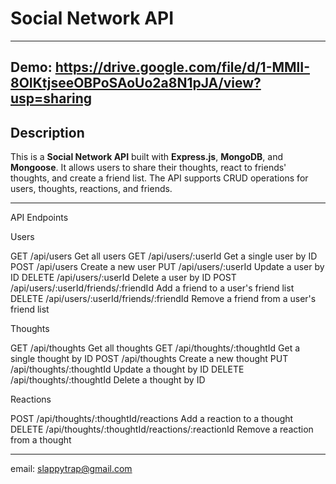 # Social Network API
---
Demo: https://drive.google.com/file/d/1-MMlI-8OIKtjseeOBPoSAoUo2a8N1pJA/view?usp=sharing
---
## Description
This is a **Social Network API** built with **Express.js**, **MongoDB**, and **Mongoose**. It allows users to share their thoughts, react to friends' thoughts, and create a friend list. The API supports CRUD operations for users, thoughts, reactions, and friends.

---

API Endpoints

Users

GET	/api/users	Get all users
GET	/api/users/:userId	Get a single user by ID
POST	/api/users	Create a new user
PUT	/api/users/:userId	Update a user by ID
DELETE	/api/users/:userId	Delete a user by ID
POST	/api/users/:userId/friends/:friendId	Add a friend to a user's friend list
DELETE	/api/users/:userId/friends/:friendId	Remove a friend from a user's friend list

Thoughts

GET	/api/thoughts	Get all thoughts
GET	/api/thoughts/:thoughtId	Get a single thought by ID
POST	/api/thoughts	Create a new thought
PUT	/api/thoughts/:thoughtId	Update a thought by ID
DELETE	/api/thoughts/:thoughtId	Delete a thought by ID

Reactions

POST	/api/thoughts/:thoughtId/reactions	Add a reaction to a thought
DELETE	/api/thoughts/:thoughtId/reactions/:reactionId	Remove a reaction from a thought

---
email: slappytrap@gmail.com

